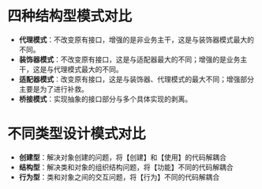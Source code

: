# 四种结构型模式对比

* **代理模式**：不改变原有接口，增强的是非业务主干，这是与装饰器模式最大的不同。
* **装饰器模式**：不改变原有接口，这是与适配器最大的不同；增强的是业务主干，这是与代理模式最大的不同。
* **适配器模式**：改变原有接口，这是与装饰器、代理模式的最大不同；增强部分主要是为了进行补救。
* **桥接模式**：实现抽象的接口部分与多个具体实现的剥离。
# 不同类型设计模式对比

* **创建型**：解决对象创建的问题，将【创建】和【使用】的代码解耦合
* **结构型**：解决类和对象的组织结构问题，将【功能】不同的代码解耦合
* **行为型**：类和对象之间的交互问题，将【行为】不同的代码解耦合
